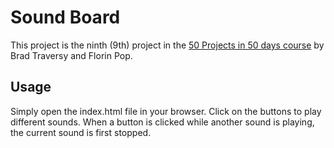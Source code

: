 # Sound Board

This project is the ninth (9th) project in the [50 Projects in 50 days course](https://www.udemy.com/course/50-projects-50-days/) by Brad Traversy and Florin Pop.

## Usage

Simply open the index.html file in your browser.
Click on the buttons to play different sounds. When a button is clicked while another sound is playing, the current sound is first stopped.
